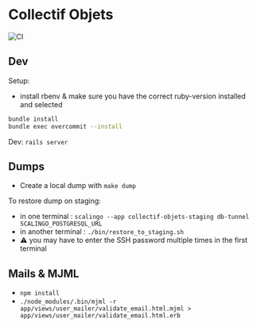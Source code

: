 # Collectif Objets

![CI](https://github.com/adipasquale/collectif-objets/actions/workflows/ci.yml/badge.svg)

## Dev

Setup:

- install rbenv & make sure you have the correct ruby-version installed and selected

```sh
bundle install
bundle exec overcommit --install
```

Dev: `rails server`


## Dumps

- Create a local dump with `make dump`

To restore dump on staging:

- in one terminal : `scalingo --app collectif-objets-staging db-tunnel SCALINGO_POSTGRESQL_URL`
- in another terminal : `./bin/restore_to_staging.sh`
- ⚠️ you may have to enter the SSH password multiple times in the first terminal

## Mails & MJML

- `npm install`
- `./node_modules/.bin/mjml -r app/views/user_mailer/validate_email.html.mjml > app/views/user_mailer/validate_email.html.erb`
